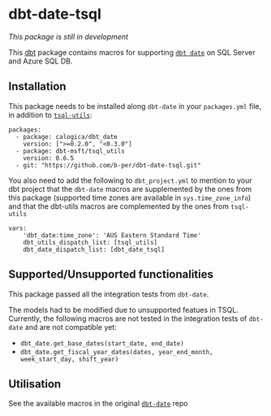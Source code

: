 # dbt-date-tsql

*This package is still in development*

This [dbt](https://github.com/fishtown-analytics/dbt) package contains macros for supporting [`dbt date`](https://github.com/calogica/dbt-date) on SQL Server and Azure SQL DB.

## Installation

This package needs to be installed along `dbt-date` in your `packages.yml` file, in addition to [`tsql-utils`](https://github.com/dbt-msft/tsql-utils):
```
packages:
  - package: calogica/dbt_date
    version: [">=0.2.0", "<0.3.0"]
  - package: dbt-msft/tsql_utils
    version: 0.6.5
  - git: "https://github.com/b-per/dbt-date-tsql.git"
```

You also need to add the following to `dbt_project.yml` to mention to your dbt project that the `dbt-date` macros are supplemented by the ones from this package (supported time zones are available in `sys.time_zone_info`) and that the dbt-utils macros are complemented by the ones from `tsql-utils`

```
vars:
    'dbt_date:time_zone': 'AUS Eastern Standard Time'
    dbt_utils_dispatch_list: [tsql_utils]
    dbt_date_dispatch_list: [dbt_date_tsql]
```
## Supported/Unsupported functionalities 

This package passed all the integration tests from `dbt-date`. 

The models had to be modified due to unsupported featues in TSQL.
Currently, the following macros are not tested in the integration tests of `dbt-date` and are not compatible yet:
- `dbt_date.get_base_dates(start_date, end_date)`
- `dbt_date.get_fiscal_year_dates(dates, year_end_month, week_start_day, shift_year)`

## Utilisation

See the available macros in the original [`dbt-date`](https://github.com/calogica/dbt-date) repo 